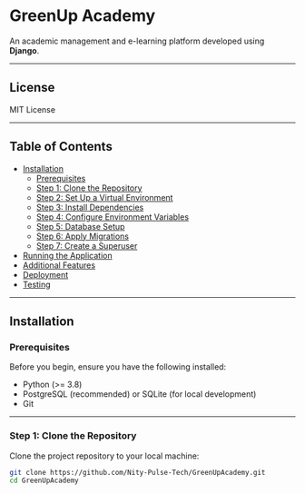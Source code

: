# GreenUp Academy

An academic management and e-learning platform developed using **Django**.

---

## License
MIT License

---

## Table of Contents
- [Installation](#installation)
  - [Prerequisites](#prerequisites)
  - [Step 1: Clone the Repository](#step-1-clone-the-repository)
  - [Step 2: Set Up a Virtual Environment](#step-2-set-up-a-virtual-environment)
  - [Step 3: Install Dependencies](#step-3-install-dependencies)
  - [Step 4: Configure Environment Variables](#step-4-configure-environment-variables)
  - [Step 5: Database Setup](#step-5-database-setup)
  - [Step 6: Apply Migrations](#step-6-apply-migrations)
  - [Step 7: Create a Superuser](#step-7-create-a-superuser)
- [Running the Application](#running-the-application)
- [Additional Features](#additional-features)
- [Deployment](#deployment)
- [Testing](#testing)

---

## Installation

### Prerequisites
Before you begin, ensure you have the following installed:

- Python (>= 3.8)
- PostgreSQL (recommended) or SQLite (for local development)
- Git

---

### Step 1: Clone the Repository
Clone the project repository to your local machine:

```bash
git clone https://github.com/Nity-Pulse-Tech/GreenUpAcademy.git
cd GreenUpAcademy
